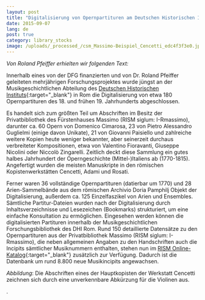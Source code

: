 ```yaml
---
layout: post
title: "Digitalisierung von Opernpartituren am Deutschen Historischen Institut in Rom"
date: 2015-09-07
lang: de
post: true
category: library_stocks
image: /uploads/_processed_/csm_Massimo-Beispiel_Cencetti_edc4f3f3e0.jpg
---
```



_Von Roland Pfeiffer erhielten wir folgenden Text:_

Innerhalb eines von der DFG finanzierten und von Dr. Roland Pfeiffer geleiteten mehrjährigen Forschungsprojektes wurde jüngst an der Musikgeschichtlichen Abteilung des [Deutschen Historischen Instituts](http://musica.dhi-roma.it/){:target="_blank"} in Rom die Digitalisierung von etwa 180 Opernpartituren des 18. und frühen 19. Jahrhunderts abgeschlossen.

Es handelt sich zum größten Teil um Abschriften im Besitz der Privatbibliothek des Fürstenhauses Massimo (RISM siglum: I-Rmassimo), darunter ca. 60 Opern von Domenico Cimarosa, 23 von Pietro Alessandro Guglielmi (einige davon Unikate), 21 von Giovanni Paisiello und zahlreiche weitere Kopien heute weniger bekannter, aber seinerzeit durchaus verbreiteter Kompositionen, etwa von Valentino Fioravanti, Giuseppe Nicolini oder Niccolò Zingarelli. Zeitlich deckt diese Sammlung ein gutes halbes Jahrhundert der Operngeschichte (Mittel-)Italiens ab (1770-1815). Angefertigt wurden die meisten Manuskripte in den römischen Kopistenwerkstätten Cencetti, Adami und Rosati.

Ferner waren 36 vollständige Opernpartituren (datierbar um 1770) und 28 Arien-Sammelbände aus dem römischen Archivio Doria Pamphilj Objekt der Digitalisierung, außerdem ca. 125 Einzelfaszikel von Arien und Ensembles. Sämtliche Partitur-Dateien wurden nach der Digitalisierung durch Inhaltsverzeichnisse und Lesezeichen (Bookmarks) strukturiert, um eine einfache Konsultation zu ermöglichen. Eingesehen werden können die digitalisierten Partituren innerhalb der Musikgeschichtlichen Forschungsbibliothek des DHI Rom. Rund 150 detaillierte Datensätze zu den Opernpartituren aus der Privatbibliothek Massimo (RISM siglum: I-Rmassimo), die neben allgemeinen Angaben zu den Handschriften auch die Incipits sämtlicher Musiknummern enthalten, stehen nun im [RISM Online-Katalog](https://opac.rism.info/search?View=rism&siglum=I-Rmassimo){:target="_blank"} zusätzlich zur Verfügung. Dadurch ist die Datenbank um rund 8.800 neue Musikincipits angewachsen.



_Abbildung_: Die Abschriften eines der Hauptkopisten der Werkstatt Cencetti zeichnen sich durch eine unverkennbare Abkürzung für die Violinen aus.

.

<script type="text/javascript">var switchTo5x=true;</script><script type="text/javascript" src="http://w.sharethis.com/button/buttons.js"></script><script type="text/javascript">stLight.options({publisher: "9b601438-1ce1-49d8-bfd7-9cff5df54c17", doNotHash: false, doNotCopy: false, hashAddressBar: false});</script>
